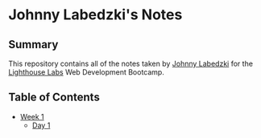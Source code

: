 # Johnny Labedzki's Notes

## Summary

This repository contains all of the notes taken by [Johnny Labedzki](https://github.com/jlabedzki) for the [Lighthouse Labs](https://www.lighthouselabs.ca/) Web Development Bootcamp.

## Table of Contents

* [Week 1](/Week_1)
  * [Day 1](/Week_1/Day_1)